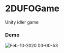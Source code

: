 # 2DUFOGame
Unity idler game

### Demo

![Feb-10-2020 03-00-53](https://user-images.githubusercontent.com/1762283/74131091-989de280-4bb1-11ea-87be-d02f7e86eb2e.gif)
